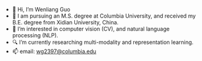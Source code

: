 - 👋 Hi, I’m Wenliang Guo
- :school: I am pursuing an M.S. degree at Columbia University, and received my B.E. degree from Xidian University, China.
- 👀 I’m interested in computer vision (CV), and natural language processing (NLP).
- :mag: I’m currently researching multi-modality and representation learning. 
- 📫 email: wg2397@columbia.edu

<!---
BrightGuo048/BrightGuo048 is a ✨ special ✨ repository because its `README.md` (this file) appears on your GitHub profile.
You can click the Preview link to take a look at your changes.
--->
